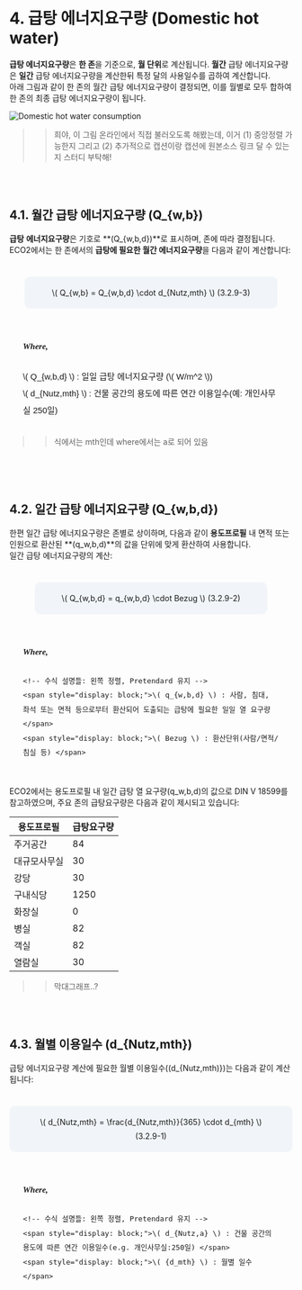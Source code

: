 # 4. 급탕 에너지요구량 (Domestic hot water)

**급탕 에너지요구량**은 **한 존**을 기준으로, **월 단위**로 계산됩니다.
**월간** 급탕 에너지요구량은 **일간** 급탕 에너지요구량을 계산한뒤 특정 달의 사용일수를 곱하여 계산합니다. 
<br>
아래 그림과 같이 한 존의 월간 급탕 에너지요구량이 결정되면, 이를 월별로 모두 합하여 한 존의 최종 급탕 에너지요구량이 됩니다.


![Domestic hot water consumption](https://www.researchgate.net/publication/267435585/figure/fig4/AS:667861970337800@1536242110522/Amount-of-domestic-hot-water-consumption-in-an-apartment-by-month.png)
>> 희야, 이 그림 온라인에서 직접 불러오도록 해봤는데, 이거 (1) 중앙정렬 가능한지 그리고 (2) 추가적으로 캡션이랑 캡션에 원본소스 링크 달 수 있는지 스터디 부탁해!


<br>
<br>

## 4.1. 월간 급탕 에너지요구량 \(Q_{w,b}\)

**급탕** **에너지요구량**은 기호로 **\(Q_{w,b,d}\)**로 표시하며, 존에 따라 결정됩니다.   
ECO2에서는 한 존에서의 **급탕에 필요한 월간 에너지요구량**을 다음과 같이 계산합니다:


<div style="text-align: center; margin-top: 24px; margin-bottom: 8px;">
  <div style="
    display: inline-block;
    background-color: #F1F5F9;
    border-radius: 10px;
    padding: 16px 48px;
    line-height: 1.8;
    margin-top: 1em;
    margin-bottom: 2em;
  ">
 \( Q_{w,b} = Q_{w,b,d} \cdot d_{Nutz,mth}  \)  (3.2.9-3)
  </div>
</div>

<!-- ✅ Where 이하: 완전히 별도의 블록으로 분리 -->
<div style="
  display: flex;
  justify-content: center;
  font-family: Pretendard, sans-serif;
  font-size: 15px;
  margin-top: 0px;
">
  <div style="
    text-align: left;
    line-height: 2;
    padding: 16px 24px;
    border-radius: 0px;
  ">
    <!-- Where 텍스트: 독립적, 굵고 이탤릭 -->
    <div style="
      font-style: italic;
      font-weight: bold;
      font-family: 'Times New Roman', 'Cambria Math', serif;
      margin-bottom: 24px;
    ">
      Where,
    </div>
    <!-- 수식 설명들: 왼쪽 정렬, Pretendard 유지 -->
    <span style="display: block;">\( Q_{w,b,d} \) : 일일 급탕 에너지요구량 (\( W/m^2 \))</span>
    <span style="display: block;">\( d_{Nutz,mth} \) : 건물 공간의 용도에 따른 연간 이용일수(예: 개인사무실 250일) </span>
  </div>
</div>

>> 식에서는 mth인데 where에서는 a로 되어 있음


<br>
<br>
<br>

## 4.2. 일간 급탕 에너지요구량 \(Q_{w,b,d}\)
한편 일간 급탕 에너지요구량은 존별로 상이하며, 다음과 같이 **용도프로필** 내 면적 또는 인원으로 환산된 **\(q_w,b,d\)**의 값을 단위에 맞게 환산하여 사용합니다.   
일간 급탕 에너지요구량의 계산:

<div style="text-align: center; margin-top: 24px; margin-bottom: 8px;">
  <div style="
    display: inline-block;
    background-color: #F1F5F9;
    border-radius: 10px;
    padding: 16px 48px;
    line-height: 1.8;
    margin-top: 1em;
    margin-bottom: 2em;
  ">
 \( Q_{w,b,d} = q_{w,b,d} \cdot Bezug \) (3.2.9-2)
  </div>
</div>

<!-- ✅ Where 이하: 완전히 별도의 블록으로 분리 -->
<div style="
  display: flex;
  justify-content: center;
  font-family: Pretendard, sans-serif;
  font-size: 15px;
  margin-top: 0px;
">
  <div style="
    text-align: left;
    line-height: 2;
    padding: 16px 24px;
    border-radius: 0px;
  ">
    <!-- Where 텍스트: 독립적, 굵고 이탤릭 -->
    <div style="
      font-style: italic;
      font-weight: bold;
      font-family: 'Times New Roman', 'Cambria Math', serif;
      margin-bottom: 24px;
    ">
      Where,
    </div>

    <!-- 수식 설명들: 왼쪽 정렬, Pretendard 유지 -->
    <span style="display: block;">\( q_{w,b,d} \) : 사람, 침대, 좌석 또는 면적 등으로부터 환산되어 도출되는 급탕에 필요한 일일 열 요구량 </span>
    <span style="display: block;">\( Bezug \) : 환산단위(사람/면적/침실 등) </span>
  </div>
</div>

ECO2에서는 용도프로필 내 일간 급탕 열 요구량\(q_w,b,d\)의 값으로 DIN V 18599를 참고하였으며, 주요 존의 급탕요구량은 다음과 같이 제시되고 있습니다:

| 용도프로필 | 급탕요구량 | 
|-----------|-----------|
| 주거공간 | 84 | 
| 대규모사무실 | 30 | 
| 강당 | 30 | 
| 구내식당 | 1250 | 
| 화장실 | 0 | 
| 병실 | 82 | 
| 객실 | 82 | 
| 열람실 | 30 | 

>> 막대그래프..?

<br>
<br>


## 4.3. 월별 이용일수 \(d_{Nutz,mth}\)
급탕 에너지요구량 계산에 필요한 월별 이용일수\((d_{Nutz,mth)}\)는 다음과 같이 계산됩니다:

<div style="text-align: center; margin-top: 24px; margin-bottom: 8px;">
  <div style="
    display: inline-block;
    background-color: #F1F5F9;
    border-radius: 10px;
    padding: 16px 48px;
    line-height: 1.8;
    margin-top: 1em;
    margin-bottom: 2em;
  ">
 \( d_{Nutz,mth} = \frac{d_{Nutz,mth}}{365} \cdot d_{mth}   \) (3.2.9-1)
  </div>
</div>

<!-- ✅ Where 이하: 완전히 별도의 블록으로 분리 -->
<div style="
  display: flex;
  justify-content: center;
  font-family: Pretendard, sans-serif;
  font-size: 15px;
  margin-top: 0px;
">
  <div style="
    text-align: left;
    line-height: 2;
    padding: 16px 24px;
    border-radius: 0px;
  ">
    <!-- Where 텍스트: 독립적, 굵고 이탤릭 -->
    <div style="
      font-style: italic;
      font-weight: bold;
      font-family: 'Times New Roman', 'Cambria Math', serif;
      margin-bottom: 24px;
    ">
      Where,
    </div>

    <!-- 수식 설명들: 왼쪽 정렬, Pretendard 유지 -->
    <span style="display: block;">\( d_{Nutz,a} \) : 건물 공간의 용도에 따른 연간 이용일수(e.g. 개인사무실:250일) </span>
    <span style="display: block;">\( {d_mth} \) : 월별 일수 </span>
  </div>
</div>